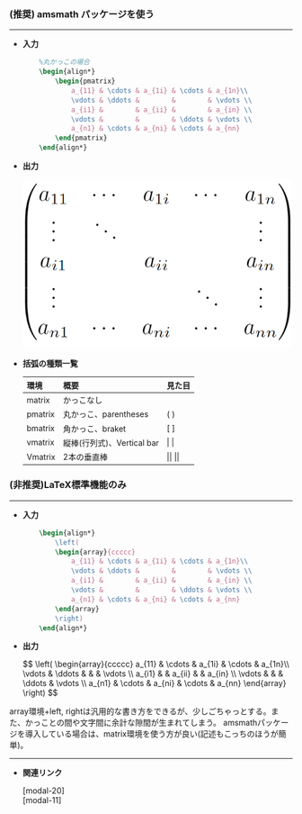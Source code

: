 <!--19-->
<!--行列(数式)-->

### (推奨) amsmath パッケージを使う

---

- **入力**
    
    ```latex
        %丸かっこの場合 
        \begin{align*}
            \begin{pmatrix}
                a_{11} & \cdots & a_{1i} & \cdots & a_{1n}\\
                \vdots & \ddots &        &        & \vdots \\
                a_{i1} &        & a_{ii} &        & a_{in} \\
                \vdots &        &        & \ddots & \vdots \\
                a_{n1} & \cdots & a_{ni} & \cdots & a_{nn}
            \end{pmatrix} 
        \end{align*}
    ```
    
- **出力**
    
    ![1](./matrix-in-equations/1.png "max-width=285px")
    
- **括弧の種類一覧**
    
    
    | **環境** | **概要** | **見た目** |
    | --- | --- | --- |
    | matrix | かっこなし |  |
    | pmatrix | 丸かっこ、parentheses | $(~)$ |
    | bmatrix | 角かっこ、braket | $[~]$ |
    | vmatrix | 縦棒(行列式)、Vertical bar | $\|~\|$ |
    | Vmatrix | 2本の垂直棒 | $\|\|~\|\|$ |

### (非推奨)LaTeX標準機能のみ

---

- **入力**
    
    ```latex
        \begin{align*}
            \left(
            \begin{array}{ccccc}
                a_{11} & \cdots & a_{1i} & \cdots & a_{1n}\\
                \vdots & \ddots &        &        & \vdots \\
                a_{i1} &        & a_{ii} &        & a_{in} \\
                \vdots &        &        & \ddots & \vdots \\
                a_{n1} & \cdots & a_{ni} & \cdots & a_{nn}
            \end{array}
            \right)
        \end{align*}
    ```
    
- **出力**
    
    <div>
    $$
    \left(
    \begin{array}{ccccc}
        a_{11} & \cdots & a_{1i} & \cdots & a_{1n}\\
        \vdots & \ddots &        &        & \vdots \\
        a_{i1} &        & a_{ii} &        & a_{in} \\
        \vdots &        &        & \ddots & \vdots \\
        a_{n1} & \cdots & a_{ni} & \cdots & a_{nn}
    \end{array}
    \right)
    $$
    </div>

<aside class="warning">
<div>
array環境+left, rightは汎用的な書き方をできるが、少しごちゃっとする。また、かっことの間や文字間に余計な隙間が生まれてしまう。
amsmathパッケージを導入している場合は、matrix環境を使う方が良い(記述もこっちのほうが簡単)。
</div>
</aside>

---

- **関連リンク**
    
    <div class="related-link-wrapper">
      [modal-20]<!--場合分け(数式中)--><br>
      [modal-11]<!--大きなかっこ(数式)-->
    </div>